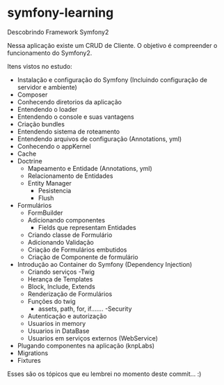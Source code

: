 symfony-learning
================

Descobrindo Framework Symfony2

Nessa aplicação existe um CRUD de Cliente. O objetivo é compreender o funcionamento do Symfony2.

Itens vistos no estudo:

- Instalação e configuração do Symfony (Incluindo configuração de servidor e ambiente)
- Composer
- Conhecendo diretorios da aplicação
- Entendendo o loader
- Entendendo o console e suas vantagens
- Criação bundles
- Entendendo sistema de roteamento
- Entendendo arquivos de configuração (Annotations, yml)
- Conhecendo o appKernel
- Cache
- Doctrine
  - Mapeamento e Entidade (Annotations, yml)
  - Relacionamento de Entidades
  - Entity Manager
    - Pesistencia
    - Flush
- Formulários
  - FormBuilder
  - Adicionando componentes
    - Fields que representam Entidades 
  - Criando classe de Formulário
  - Adicionando Validação
  - Criação de Formulários embutidos
  - Criação de Componente de formulário
- Introdução ao Container do Symfony (Dependency Injection)
  - Criando serviços
-Twig
  - Herança de Templates
  - Block, Include, Extends
  - Renderização de Formulários
  - Funções do twig
    - assets, path, for, if.......
-Security
  - Autenticação e autorização
  - Usuarios in memory
  - Usuarios in DataBase
  - Usuarios em serviços externos (WebService)
- Plugando componentes na aplicação (knpLabs)
- Migrations
- Fixtures


Esses são os tópicos que eu lembrei no momento deste commit... :)


